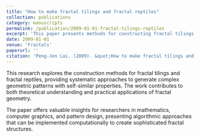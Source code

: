 ```yaml
---
title: "How to make fractal tilings and fractal reptiles"
collection: publications
category: manuscripts
permalink: /publication/2009-01-01-fractal-tilings-reptiles
excerpt: 'This paper presents methods for constructing fractal tilings and fractal reptiles, contributing to the field of fractal geometry.'
date: 2009-01-01
venue: 'Fractals'
paperurl: ''
citation: 'Peng-Jen Lai. (2009). &quot;How to make fractal tilings and fractal reptiles.&quot; <i>Fractals</i>. Volume 17, Issue 4, Pages 493-504.'
---
```


This research explores the construction methods for fractal tilings and fractal reptiles, providing systematic approaches to generate complex geometric patterns with self-similar properties. The work contributes to both theoretical understanding and practical applications of fractal geometry.

The paper offers valuable insights for researchers in mathematics, computer graphics, and pattern design, presenting algorithmic approaches that can be implemented computationally to create sophisticated fractal structures.
